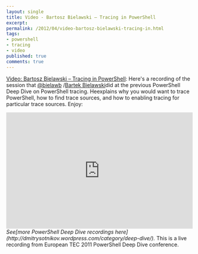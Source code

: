 ```yaml
---
layout: single
title: Video - Bartosz Bielawski – Tracing in PowerShell
excerpt: 
permalink: /2012/04/video-bartosz-bielawski-tracing-in.html
tags: 
- powershell
- tracing
- video
published: true
comments: true
---
```

[Video: Bartosz Bielawski – Tracing in PowerShell](http://feedproxy.google.com/~r/DmitrysPowerblog/~3/yiFU2KfG0JU/): 
Here's a recording of the session that [@bielawb](https://twitter.com/#%21/bielawb) /[Bartek Bielawski](http://becomelotr.wordpress.com/)did at the previous PowerShell Deep Dive on PowerShell tracing. Heexplains why you would want to trace PowerShell, how to find trace sources, and how to enabling tracing for particular trace sources.
Enjoy:
<iframe frameborder="0" height="312" src="http://www.youtube.com/embed/1P2CA4ThBSg?version=3&amp;rel=1&amp;fs=1&amp;showsearch=0&amp;showinfo=1&amp;iv_load_policy=1&amp;wmode=transparent" width="500"></iframe>
<i>See[more PowerShell Deep Dive recordings here](http://dmitrysotnikov.wordpress.com/category/deep-dive/).</i>
This is a live recording from European TEC 2011 PowerShell Deep Dive conference.
